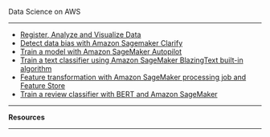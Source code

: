 Data Science on AWS
***

- [Register, Analyze and Visualize Data](./viz_and_analyze_data/)
- [Detect data bias with Amazon Sagemaker Clarify](./detect_bias_amazon_sagemaker_clarify/)
- [Train a model with Amazon SageMaker Autopilot](./sagemaker_autopilot/)
- [Train a text classifier using Amazon SageMaker BlazingText built-in algorithm](./sagemaker_blazing_text_built_in_algos/)
- [Feature transformation with Amazon SageMaker processing job and Feature Store](./sagemaker_feature_store/)
- [Train a review classifier with BERT and Amazon SageMaker](/classifier_bert_amazon_sagemaker/)


***
**Resources**
***


